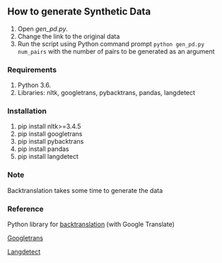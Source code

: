 ## How to generate Synthetic Data ##
1. Open *gen_pd.py*.
2. Change the link to the original data
3. Run the script using Python command prompt `python gen_pd.py num_pairs` with the number of pairs to be generated as an argument

### Requirements ###
1. Python 3.6.
2. Libraries: nltk, googletrans, pybacktrans, pandas, langdetect

### Installation ###
1. pip install nltk>=3.4.5
2. pip install googletrans
3. pip install pybacktrans
4. pip install pandas
5. pip install langdetect

### Note ###
Backtranslation takes some time to generate the data

### Reference ###
Python library for [backtranslation](https://github.com/monologg/py-backtrans) (with Google Translate)

[Googletrans](https://pypi.org/project/py-googletrans/)

[Langdetect](https://pypi.org/project/langdetect/)
